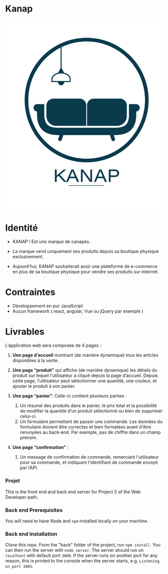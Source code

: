 # Kanap #

![KANAP](front/images/logo.png) 

# Identité

- KANAP ! Est une marque de canapés.

- La marque vend uniquement ses produits depuis sa boutique physique exclusivement.

- Aujourd'hui, KANAP souhaiterait avoir une plateforme de e-commerce en plus de sa
boutique physique pour vendre ses produits sur internet.


# Contraintes

- Développement en pur JavaScript
- Aucun framework ( react, angular, Vue ou jQuery par exemple )

# Livrables

 L’application web sera composée de 4 pages :

1. **Une page d’accueil** montrant (de manière dynamique) tous les articles disponibles à la vente.
2. **Une page “produit”** qui affiche (de manière dynamique) les détails du produit sur lequel l'utilisateur a cliqué depuis la page d’accueil. Depuis cette page, l’utilisateur peut sélectionner une quantité, une couleur, et ajouter le produit à son panier. 
3. **Une page “panier”.** Celle-ci contient plusieurs parties : 
     1. Un résumé des produits dans le panier, le prix total et la possibilité de modifier la quantité d’un produit sélectionné ou bien de supprimer celui-ci.
     2. Un formulaire permettant de passer une commande. Les données du formulaire doivent être correctes et bien formatées avant d'être renvoyées au back-end. Par exemple, pas de chiffre dans un champ prénom.

4. **Une page “confirmation”** : 
    1. Un message de confirmation de commande, remerciant l'utilisateur pour sa commande, et indiquant l'identifiant de commande envoyé par l’API.

  
  
### Projet ###

This is the front end and back end server for Project 5 of the Web Developer path.

### Back end Prerequisites ###

You will need to have Node and `npm` installed locally on your machine.

### Back end Installation ###

Clone this repo. From the "back" folder of the project, run `npm install`. You
can then run the server with `node server`.
The server should run on `localhost` with default port `3000`. If the
server runs on another port for any reason, this is printed to the
console when the server starts, e.g. `Listening on port 3001`.

